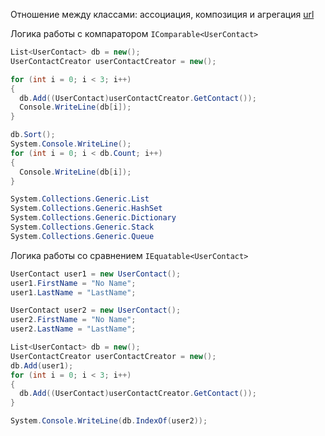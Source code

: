Отношение между классами: ассоциация, композиция и агрегация
[url](https://habr.com/ru/articles/354046/)

Логика работы с компаратором `IComparable<UserContact>`

```c#
List<UserContact> db = new();
UserContactCreator userContactCreator = new();

for (int i = 0; i < 3; i++)
{
  db.Add((UserContact)userContactCreator.GetContact());
  Console.WriteLine(db[i]);
}

db.Sort();
System.Console.WriteLine();
for (int i = 0; i < db.Count; i++)
{
  Console.WriteLine(db[i]);
}
```

```c#
System.Collections.Generic.List
System.Collections.Generic.HashSet
System.Collections.Generic.Dictionary
System.Collections.Generic.Stack
System.Collections.Generic.Queue
```
Логика работы со сравнением `IEquatable<UserContact>`

```c#
UserContact user1 = new UserContact();
user1.FirstName = "No Name";
user1.LastName = "LastName";

UserContact user2 = new UserContact();
user2.FirstName = "No Name";
user2.LastName = "LastName";

List<UserContact> db = new();
UserContactCreator userContactCreator = new();
db.Add(user1);
for (int i = 0; i < 3; i++)
{
  db.Add((UserContact)userContactCreator.GetContact());
}

System.Console.WriteLine(db.IndexOf(user2));

```
